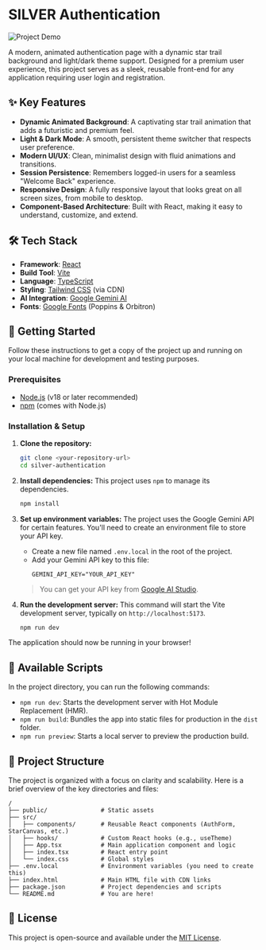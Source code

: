 

# SILVER Authentication

![Project Demo](https://storage.googleapis.com/aistudio-o-images/project_screenshots/silver-auth-demo.gif)

A modern, animated authentication page with a dynamic star trail background and light/dark theme support. Designed for a premium user experience, this project serves as a sleek, reusable front-end for any application requiring user login and registration.

## ✨ Key Features

-   **Dynamic Animated Background**: A captivating star trail animation that adds a futuristic and premium feel.
-   **Light & Dark Mode**: A smooth, persistent theme switcher that respects user preference.
-   **Modern UI/UX**: Clean, minimalist design with fluid animations and transitions.
-   **Session Persistence**: Remembers logged-in users for a seamless "Welcome Back" experience.
-   **Responsive Design**: A fully responsive layout that looks great on all screen sizes, from mobile to desktop.
-   **Component-Based Architecture**: Built with React, making it easy to understand, customize, and extend.

## 🛠️ Tech Stack

-   **Framework**: [React](https://reactjs.org/)
-   **Build Tool**: [Vite](https://vitejs.dev/)
-   **Language**: [TypeScript](https://www.typescriptlang.org/)
-   **Styling**: [Tailwind CSS](https://tailwindcss.com/) (via CDN)
-   **AI Integration**: [Google Gemini AI](https://ai.google.dev/)
-   **Fonts**: [Google Fonts](https://fonts.google.com/) (Poppins & Orbitron)

## 🚀 Getting Started

Follow these instructions to get a copy of the project up and running on your local machine for development and testing purposes.

### Prerequisites

-   [Node.js](https://nodejs.org/en/) (v18 or later recommended)
-   [npm](https://www.npmjs.com/) (comes with Node.js)

### Installation & Setup

1.  **Clone the repository:**
    ```bash
    git clone <your-repository-url>
    cd silver-authentication
    ```

2.  **Install dependencies:**
    This project uses `npm` to manage its dependencies.
    ```bash
    npm install
    ```

3.  **Set up environment variables:**
    The project uses the Google Gemini API for certain features. You'll need to create an environment file to store your API key.

    -   Create a new file named `.env.local` in the root of the project.
    -   Add your Gemini API key to this file:
        ```
        GEMINI_API_KEY="YOUR_API_KEY"
        ```
    > You can get your API key from [Google AI Studio](https://aistudio.google.com/app/apikey).

4.  **Run the development server:**
    This command will start the Vite development server, typically on `http://localhost:5173`.
    ```bash
    npm run dev
    ```

The application should now be running in your browser!

## 📜 Available Scripts

In the project directory, you can run the following commands:

-   `npm run dev`: Starts the development server with Hot Module Replacement (HMR).
-   `npm run build`: Bundles the app into static files for production in the `dist` folder.
-   `npm run preview`: Starts a local server to preview the production build.

## 📂 Project Structure

The project is organized with a focus on clarity and scalability. Here is a brief overview of the key directories and files:

```
/
├── public/               # Static assets
├── src/
│   ├── components/       # Reusable React components (AuthForm, StarCanvas, etc.)
│   ├── hooks/            # Custom React hooks (e.g., useTheme)
│   ├── App.tsx           # Main application component and logic
│   ├── index.tsx         # React entry point
│   └── index.css         # Global styles
├── .env.local            # Environment variables (you need to create this)
├── index.html            # Main HTML file with CDN links
├── package.json          # Project dependencies and scripts
└── README.md             # You are here!
```

## 📄 License

This project is open-source and available under the [MIT License](LICENSE).
